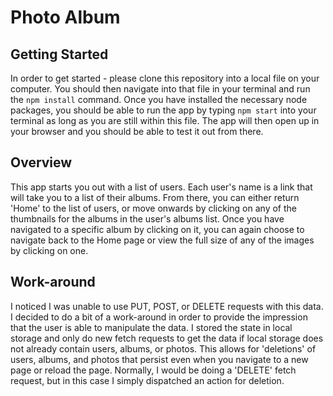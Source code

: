 # Photo Album

## Getting Started
In order to get started - please clone this repository into a local file on your computer. You should then navigate into that file in your terminal and run the `npm install` command. Once you have installed the necessary node packages, you should be able to run the app by typing `npm start` into your terminal as long as you are still within this file. The app will then open up in your browser and you should be able to test it out from there.

## Overview
This app starts you out with a list of users. Each user's name is a link that will take you to a list of their albums. From there, you can either return 'Home' to the list of users, or move onwards by clicking on any of the thumbnails for the albums in the user's albums list. Once you have navigated to a specific album by clicking on it, you can again choose to navigate back to the Home page or view the full size of any of the images by clicking on one. 

## Work-around
I noticed I was unable to use PUT, POST, or DELETE requests with this data. I decided to do a bit of a work-around in order to provide the impression that the user is able to manipulate the data. I stored the state in local storage and only do new fetch requests to get the data if local storage does not already contain users, albums, or photos. This allows for 'deletions' of users, albums, and photos that persist even when you navigate to a new page or reload the page. Normally, I would be doing a 'DELETE' fetch request, but in this case I simply dispatched an action for deletion. 
